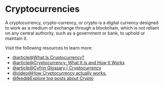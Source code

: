 # Cryptocurrencies

A cryptocurrency, crypto-currency, or crypto is a digital currency designed to work as a medium of exchange through a blockchain, which is not reliant on any central authority, such as a government or bank, to uphold or maintain it.

Visit the following resources to learn more:

- [@article@What Is Cryptocurrency?](https://www.investopedia.com/terms/c/cryptocurrency.asp)
- [@article@Cryptocurrency: What It Is and How It Works](https://www.nerdwallet.com/article/investing/cryptocurrency)
- [@article@Cyfrin Glossary | Cryptocurrency](https://www.cyfrin.io/glossary/cryptocurrency)
- [@video@How Cryptocurrency actually works.](https://youtu.be/rYQgy8QDEBI)
- [@feed@Explore top posts about Crypto](https://app.daily.dev/tags/crypto?ref=roadmapsh)
